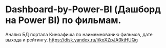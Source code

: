 # Dashboard-by-Power-BI (Дашборд на Power BI) по фильмам.
Анализ БД портала Киноафиша по наимемнованию фильмов, дате выхода и рейтингу.
https://disk.yandex.ru/i/koXZpJA0kjHUQg
